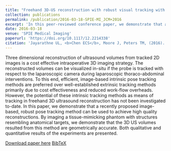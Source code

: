 ```yaml
---
title: "Freehand 3D-US reconstruction with robust visual tracking with application to ultrasound-augmented laparoscopy"
collection: publications
permalink: /publication/2016-03-18-SPIE-MI_JCM+2016
excerpt: 'In this peer-reviewed conference paper, we demonstrate that a recently proposed image-based, robust pose tracking method can be used to achieve high quality reconstructions.'
date: 2016-03-18
venue: 'SPIE Medical Imaging'
paperurl: 'https://doi.org/10.1117/12.2214338'
citation: 'Jayarathne UL, <b>Chen ECS</b>, Moore J, Peters TM, (2016). "Freehand 3D-US reconstruction with robust visual tracking with application to ultrasound-augmented laparoscopy"; in <i>SPIE Medical Imaging: Image-Guided Procedures, Robotic Interventions, and Modeling</i>, 978617, pp. 380-385.'
---
```


Three dimensional reconstruction of ultrasound volumes from tracked 2D images is a cost effective intraoperative 3D imaging strategy. The reconstructed volumes can be visualized in-situ if the probe is tracked with respect to the laparoscopic camera during laparoscopic thoraco-abdominal interventions. To this end, efficient, image-based intrinsic pose tracking methods are preferred over well-established extrinsic tracking methods primarily due to cost effectiveness and reduced work-flow overheads. However, the potential of these intrinsic tracking methods as means of tracking in freehand 3D ultrasound reconstruction has not been investigated to-date. In this paper, we demonstrate that a recently proposed image-based, robust pose tracking method can be used to achieve high quality reconstructions. By imaging a tissue-mimicking phantom with structures resembling anatomical targets, we demonstrate that the 3D US volumes resulted from this method are geometrically accurate. Both qualitative and quantitative results of the experiments are presented.

[Download paper here](https://doi.org/10.1117/12.2214338) [BibTeX](./../files/bibtex/JCM+2016.bib)